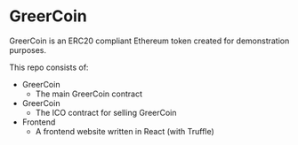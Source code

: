 # GreerCoin

GreerCoin is an ERC20 compliant Ethereum token created for demonstration purposes.

This repo consists of:
* GreerCoin
    * The main GreerCoin contract 
* GreerCoin
    * The ICO contract for selling GreerCoin
* Frontend
    * A frontend website written in React (with Truffle)